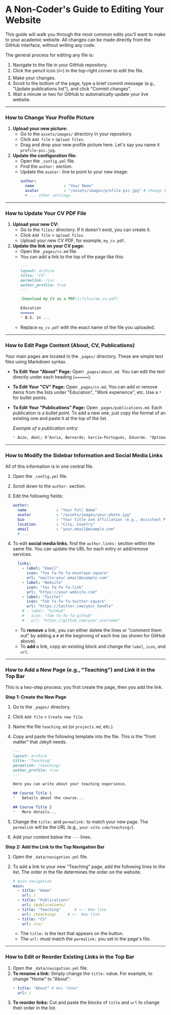 # A Non-Coder's Guide to Editing Your Website

This guide will walk you through the most common edits you'll want to make to your academic website. All changes can be made directly from the GitHub interface, without writing any code.

The general process for editing any file is:
1.  Navigate to the file in your GitHub repository.
2.  Click the pencil icon (✏️) in the top-right corner to edit the file.
3.  Make your changes.
4.  Scroll to the bottom of the page, type a brief commit message (e.g., "Update publications list"), and click "Commit changes".
5.  Wait a minute or two for GitHub to automatically update your live website.

---

### How to Change Your Profile Picture

1.  **Upload your new picture:**
    *   Go to the `assets/images/` directory in your repository.
    *   Click `Add file` > `Upload files`.
    *   Drag and drop your new profile picture here. Let's say you name it `profile-pic.jpg`.
2.  **Update the configuration file:**
    *   Open the `_config.yml` file.
    *   Find the `author:` section.
    *   Update the `avatar:` line to point to your new image:
        ```yaml
        author:
          name             : "Your Name"
          avatar           : "/assets/images/profile-pic.jpg" # Change this line
          # ... other settings
        ```

---

### How to Update Your CV PDF File

1.  **Upload your new CV:**
    *   Go to the `files/` directory. If it doesn't exist, you can create it.
    *   Click `Add file` > `Upload files`.
    *   Upload your new CV PDF, for example, `my_cv.pdf`.
2.  **Update the link on your CV page:**
    *   Open the `_pages/cv.md` file.
    *   You can add a link to the top of the page like this:
        ```markdown
        ---
        layout: archive
        title: "CV"
        permalink: /cv/
        author_profile: true
        ---

        [Download my CV as a PDF](/files/my_cv.pdf)

        Education
        ======
        * B.S. in ...
        ```
    *   Replace `my_cv.pdf` with the exact name of the file you uploaded.

---

### How to Edit Page Content (About, CV, Publications)

Your main pages are located in the `_pages/` directory. These are simple text files using Markdown syntax.

*   **To Edit Your "About" Page:** Open `_pages/about.md`. You can edit the text directly under each heading (`======`).
*   **To Edit Your "CV" Page:** Open `_pages/cv.md`. You can add or remove items from the lists under "Education", "Work experience", etc. Use a `*` for bullet points.
*   **To Edit Your "Publications" Page:** Open `_pages/publications.md`. Each publication is a bullet point. To add a new one, just copy the format of an existing one and paste it at the top of the list.

    *Example of a publication entry:*
    ```markdown
    * Azze, Abel; D’Auria, Bernardo; García-Portugués, Eduardo. "Optimal stopping of Gauss–Markov bridges", 2025, Advances in Applied Probability, to appear. [Journal link](https://doi.org/...) [ArXiv link](https://arxiv.org/...)
    ```

---

### How to Modify the Sidebar Information and Social Media Links

All of this information is in one central file.

1.  Open the `_config.yml` file.
2.  Scroll down to the `author:` section.
3.  Edit the following fields:
    ```yaml
    author:
      name             : "Your Full Name"
      avatar           : "/assets/images/your-photo.jpg"
      bio              : "Your title and affiliation (e.g., Assistant Professor at CUNEF Universidad)"
      location         : "City, Country"
      email            : "your.email@example.com"
      # ...
    ```
4.  To edit **social media links**, find the `author.links:` section within the same file. You can update the URL for each entry or add/remove services.

    ```yaml
      links:
        - label: "Email"
          icon: "fas fa-fw fa-envelope-square"
          url: "mailto:your.email@example.com"
        - label: "Website"
          icon: "fas fa-fw fa-link"
          url: "https://your-website.com"
        - label: "Twitter"
          icon: "fab fa-fw fa-twitter-square"
          url: "https://twitter.com/your_handle"
        # - label: "GitHub"
        #   icon: "fab fa-fw fa-github"
        #   url: "https://github.com/your_username"
    ```
    *   To **remove** a link, you can either delete the lines or "comment them out" by adding a `#` at the beginning of each line (as shown for GitHub above).
    *   To **add** a link, copy an existing block and change the `label`, `icon`, and `url`.

---

### How to Add a New Page (e.g., "Teaching") and Link it in the Top Bar

This is a two-step process: you first create the page, then you add the link.

**Step 1: Create the New Page**

1.  Go to the `_pages/` directory.
2.  Click `Add file` > `Create new file`.
3.  Name the file `teaching.md` (or `projects.md`, etc.).
4.  Copy and paste the following template into the file. This is the "front matter" that Jekyll needs.

    ```markdown
    ---
    layout: archive
    title: "Teaching"
    permalink: /teaching/
    author_profile: true
    ---

    Here you can write about your teaching experience.

    ## Course Title 1
    *   Details about the course...

    ## Course Title 2
    *   More details...
    ```
5.  Change the `title:` and `permalink:` to match your new page. The `permalink` will be the URL (e.g., `your-site.com/teaching/`).
6.  Add your content below the `---` lines.

**Step 2: Add the Link to the Top Navigation Bar**

1.  Open the `_data/navigation.yml` file.
2.  To add a link to your new "Teaching" page, add the following lines to the list. The order in the file determines the order on the website.

    ```yaml
    # main navigation
    main:
      - title: "Home"
        url: /
      - title: "Publications"
        url: /publications/
      - title: "Teaching"      # <-- New line
        url: /teaching/     # <-- New line
      - title: "CV"
        url: /cv/
    ```
    *   The `title:` is the text that appears on the button.
    *   The `url:` must match the `permalink:` you set in the page's file.

---

### How to Edit or Reorder Existing Links in the Top Bar

1.  Open the `_data/navigation.yml` file.
2.  **To rename a link:** Simply change the `title:` value. For example, to change "Home" to "About":
    ```yaml
    - title: "About" # Was "Home"
      url: /
    ```
3.  **To reorder links:** Cut and paste the blocks of `title` and `url` to change their order in the list.